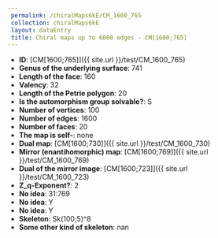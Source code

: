```yaml
--- 
 permalink: /chiralMaps6kE/CM_1600_765 
 collection: chiralMaps6kE
 layout: dataEntry
 title: Chiral maps up to 6000 edges - CM[1600;765]
---
```


- **ID**: [CM[1600;765]]({{ site.url }}/test/CM_1600_765)
- **Genus of the underlying surface**: 741
- **Length of the face**: 160
- **Valency**: 32
- **Length of the Petrie polygon**: 20
- **Is the automorphism group solvable?**: S
- **Number of vertices**: 100
- **Number of edges**: 1600
- **Number of faces**: 20
- **The map is self-**: none
- **Dual map**: [CM[1600;730]]({{ site.url }}/test/CM_1600_730)
- **Mirror (enantihomorphic) map**: [CM[1600;769]]({{ site.url }}/test/CM_1600_769)
- **Dual of the mirror image**: [CM[1600;723]]({{ site.url }}/test/CM_1600_723)
- **Z_q-Exponent?**: 2
- **No idea**:  31:769
- **No idea**: Y
- **No idea**: Y
- **Skeleton**: Sk(100;5)^8
- **Some other kind of skeleton**: nan
